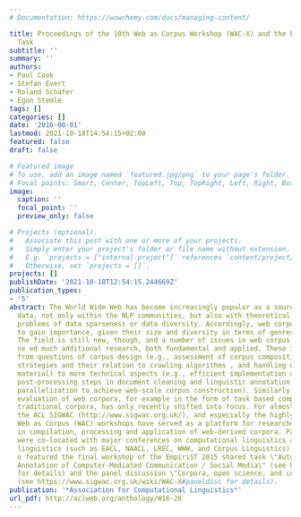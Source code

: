 ```yaml
---
# Documentation: https://wowchemy.com/docs/managing-content/

title: Proceedings of the 10th Web as Corpus Workshop (WAC-X) and the EmpiriST Shared
  Task
subtitle: ''
summary: ''
authors:
- Paul Cook
- Stefan Evert
- Roland Schäfer
- Egon Stemle
tags: []
categories: []
date: '2016-08-01'
lastmod: 2021-10-18T14:54:15+02:00
featured: false
draft: false

# Featured image
# To use, add an image named `featured.jpg/png` to your page's folder.
# Focal points: Smart, Center, TopLeft, Top, TopRight, Left, Right, BottomLeft, Bottom, BottomRight.
image:
  caption: ''
  focal_point: ''
  preview_only: false

# Projects (optional).
#   Associate this post with one or more of your projects.
#   Simply enter your project's folder or file name without extension.
#   E.g. `projects = ["internal-project"]` references `content/project/deep-learning/index.md`.
#   Otherwise, set `projects = []`.
projects: []
publishDate: '2021-10-18T12:54:15.244669Z'
publication_types:
- '5'
abstract: The World Wide Web has become increasingly popular as a source of linguistic
  data, not only within the NLP communities, but also with theoretical linguists facing
  problems of data sparseness or data diversity. Accordingly, web corpora continue
  to gain importance, given their size and diversity in terms of genres/text types.
  The field is still new, though, and a number of issues in web corpus construction
  ne ed much additional research, both fundamental and applied. These issues range
  from questions of corpus design (e.g., assessment of corpus composition, sampling
  strategies and their relation to crawling algorithms , and handling of duplicated
  material) to more technical aspects (e.g., efficient implementation of individual
  post-processing steps in document cleaning and linguistic annotation, or large-scale
  parallelization to achieve web-scale corpus construction). Similarly, the systematic
  evaluation of web corpora, for example in the form of task based comparisons to
  traditional corpora, has only recently shifted into focus. For almost a decade,
  the ACL SIGWAC (http://www.sigwac.org.uk/), and especially the highly successful
  Web as Corpus (WAC) workshops have served as a platform for researchers interested
  in compilation, processing and application of web-derived corpora. Past workshops
  were co-located with major conferences on computational linguistics and/or corpus
  linguistics (such as EACL, NAACL, LREC, WWW, and Corpus Linguistics). WAC-X als
  o featured the final workshop of the EmpiriST 2015 shared task \"Automatic Linguistic
  Annotation of Computer-Mediated Communication / Social Media\" (see https://sites.google.com/site/empirist2015/
  for details) and the panel discussion \"Corpora, open science, and copyright reforms\"
  (see https://www.sigwac.org.uk/wiki/WAC-X#paneldisc for details).
publication: '*Association for Computational Linguistics*'
url_pdf: http://aclweb.org/anthology/W16-26
---
```

